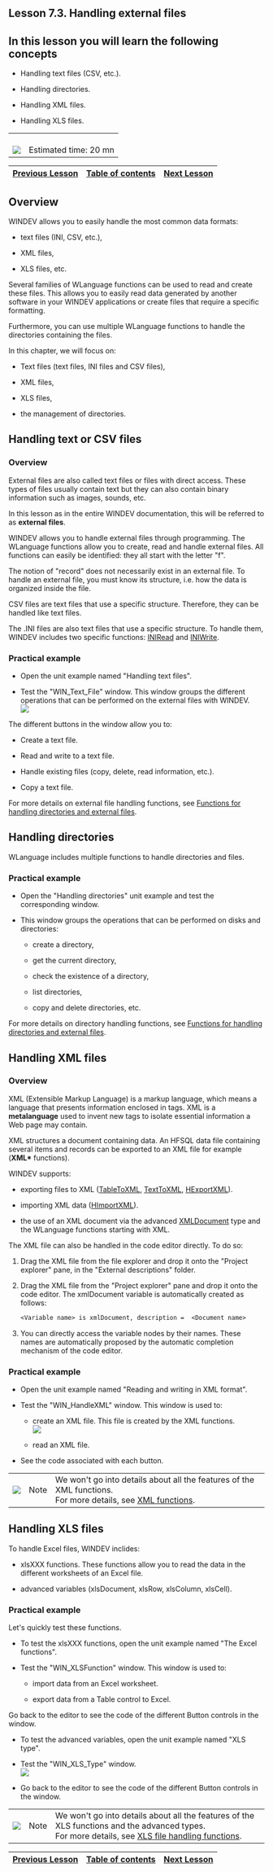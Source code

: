 
## Lesson 7.3. Handling external files 
<a name="NOTE1"></a>
<a name="NOTE1_1"></a>


## In this lesson you will learn the following concepts
<a name="this_lesson_you_will_learn_the_following_concepts_ELTTEXTE000249"></a>


- Handling text files (CSV, etc.).

- Handling directories.

- Handling XML files.

- Handling XLS files.





|   |   |
| --- | --- |
| <br>![](https://doc.pcsoft.fr/en-US/images/image.awp?langid=3&name=dur%E9e.png)<br> | <br>Estimated time: 20 mn |

| [Previous Lesson](../TutoWD/1410087549.md) | [Table of contents](../TutoWD/1410087560.md) | [Next Lesson](../TutoWD/1410087551.md) |
| --- | --- | --- |





<a name="NOTE2"></a>
<a name="NOTE2_1"></a>


## Overview
<a name="overview_ELTTEXTE000296"></a>
WINDEV allows you to easily handle the most common data formats: 

- text files (INI, CSV, etc.),  

- XML files,

- XLS files, etc. 


Several families of WLanguage functions can be used to read and create these files. This allows you to easily read data generated by another software in your WINDEV applications or create files that require a specific formatting.

Furthermore, you can use multiple WLanguage functions to handle the directories containing the files.

In this chapter, we will focus on:

- Text files (text files, INI files and CSV files),

- XML files,

- XLS files,

- the management of directories.




<a name="NOTE3"></a>
<a name="NOTE3_1"></a>


## Handling text or CSV files
<a name="handling_text_csv_files_ELTTEXTE000320"></a>


### Overview
<a name="overview_ELTPARAGRAPHE000047"></a>

External files are also called text files or files with direct access. These types of files usually contain text but they can also contain binary information such as images, sounds, etc.

In this lesson as in the entire WINDEV documentation, this will be referred to as **external files**.

WINDEV allows you to handle external files through programming. The WLanguage functions allow you to create, read and handle external files. All functions can easily be identified: they all start with the letter "f".

The notion of "record" does not necessarily exist in an external file. To handle an external file, you must know its structure, i.e. how the data is organized inside the file.

CSV files are text files that use a specific structure. Therefore, they can be handled like text files.

The .INI files are also text files that use a specific structure. To handle them, WINDEV includes two specific functions: [INIRead](../WDLang1/3013043.md) and [INIWrite](../WDLang1/3013039.md).
<a name="NOTE3_2"></a>


### Practical example
<a name="practical_example_ELTPARAGRAPHE000070"></a>

- Open the unit example named "Handling text files". 




- Test the "WIN_Text_File" window. This window groups the different operations that can be performed on the external files with WINDEV. <br>![](https://doc.pcsoft.fr/en-US/images/image.awp?langid=3&name=P7_Exemple%20Fichiers%20Texte%20-%20HC%20N%B0001.jpg&type=thumb)



The different buttons in the window allow you to:

- Create a text file.

- Read and write to a text file.

- Handle existing files (copy, delete, read information, etc.). 

- Copy a text file.




For more details on external file handling functions, see [Functions for handling directories and external files](../WDLang1/3036034.md).

<a name="NOTE4"></a>
<a name="NOTE4_1"></a>


## Handling directories
<a name="handling_directories_ELTTEXTE000350"></a>
WLanguage includes multiple functions to handle directories and files.
<a name="NOTE4_2"></a>


### Practical example
<a name="practical_example_ELTPARAGRAPHE000099"></a>

- Open the "Handling directories" unit example and test the corresponding window.




- This window groups the operations that can be performed on disks and directories:

	- create a directory,

	- get the current directory,

	- check the existence of a directory,

	- list directories,

	- copy and delete directories, etc.







For more details on directory handling functions, see [Functions for handling directories and external files](../WDLang1/3036034.md).

<a name="NOTE5"></a>
<a name="NOTE5_1"></a>


## Handling XML files
<a name="handling_xml_files_ELTTEXTE000380"></a>


### Overview
<a name="overview_ELTPARAGRAPHE000121"></a>

XML (Extensible Markup Language) is a markup language, which means a language that presents information enclosed in tags. XML is a **metalanguage** used to invent new tags to isolate essential information a Web page may contain.

XML structures a document containing data. An HFSQL data file containing several items and records can be exported to an XML file for example (**XML\*** functions).

WINDEV supports:

- exporting files to XML ([TableToXML](../WDLang1/3074037.md), [TextToXML](../WDLang5/3081006.md), [HExportXML](../WDLang4/3044069.md)).

- importing XML data ([HImportXML](../WDLang4/3044007.md)).

- the use of an XML document via the advanced [XMLDocument](../WDLang5/1000018782.md) type and the WLanguage functions starting with XML.




The XML file can also be handled in the code editor directly. To do so:

1. Drag the XML file from the file explorer and drop it onto the "Project explorer" pane, in the "External descriptions" folder.

2. Drag the XML file from the "Project explorer" pane and drop it onto the code editor. The xmlDocument variable is automatically created as follows:
	
	```txt
	<Variable name> is xmlDocument, description =  <Document name>
	```


3. You can directly access the variable nodes by their names. These names are automatically proposed by the automatic completion mechanism of the code editor.



<a name="NOTE5_2"></a>


### Practical example
<a name="practical_example_ELTPARAGRAPHE000159"></a>

- Open the unit example named "Reading and writing in XML format". 




- Test the "WIN_HandleXML" window. This window is used to:

	- create an XML file. This file is created by the XML functions. <br>![](https://doc.pcsoft.fr/en-US/images/image.awp?langid=3&name=P7_Exemple%20fichier%20XML%20-%20HC%20N%B0001.jpg&type=thumb)


	- read an XML file.




- See the code associated with each button.


|   |   |   |
| --- | --- | --- |
| ![](https://doc.pcsoft.fr/en-US/images/image.awp?langid=3&name=note.png) | Note | We won't go into details about all the features of the XML functions. <br>For more details, see [XML functions](../WDLang5/3081005.md). |





<a name="NOTE6"></a>
<a name="NOTE6_1"></a>


## Handling XLS files
<a name="handling_xls_files_ELTTEXTE000428"></a>
To handle Excel files, WINDEV inclides:

- xlsXXX functions. These functions allow you to read the data in the different worksheets of an Excel file.

- advanced variables (xlsDocument, xlsRow, xlsColumn, xlsCell).



<a name="NOTE6_2"></a>


### Practical example
<a name="practical_example_ELTPARAGRAPHE000192"></a>

Let's quickly test these functions.



- To test the xlsXXX functions, open the unit example named "The Excel functions".




- Test the "WIN_XLSFunction" window. This window is used to:

	- import data from an Excel worksheet.

	- export data from a Table control to Excel.


 Go back to the editor to see the code of the different Button controls in the window.




- To test the advanced variables, open the unit example named "XLS type". 




- Test the "WIN_XLS_Type" window. <br>![](https://doc.pcsoft.fr/en-US/images/image.awp?langid=3&name=P7_Exemple%20fichier%20XLS%20-%20HC%20N%B0001.jpg&type=thumb)





- Go back to the editor to see the code of the different Button controls in the window.


|   |   |   |
| --- | --- | --- |
| ![](https://doc.pcsoft.fr/en-US/images/image.awp?langid=3&name=note.png) | Note | We won't go into details about all the features of the XLS functions and the advanced types. <br>For more details, see [XLS file handling functions](../WDLang5/3080009.md). |





| [Previous Lesson](../TutoWD/1410087549.md) | [Table of contents](../TutoWD/1410087560.md) | [Next Lesson](../TutoWD/1410087551.md) |
| --- | --- | --- |




